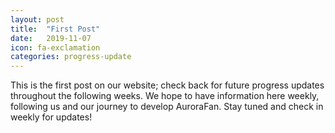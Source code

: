 ```yaml
---
layout: post
title:  "First Post"
date:   2019-11-07
icon: fa-exclamation
categories: progress-update
---
```


This is the first post on our website; check back for future progress updates throughout the following weeks. We hope to have information here weekly, following us and our journey to develop AuroraFan. Stay tuned and check in weekly for updates!
